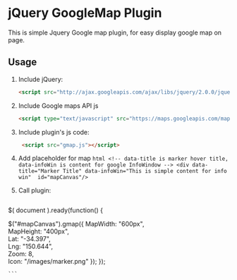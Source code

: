 jQuery GoogleMap Plugin
==========

This is simple Jquery Google map plugin, for easy display google map on page.

## Usage


1. Include jQuery:

	```html
	<script src="http://ajax.googleapis.com/ajax/libs/jquery/2.0.0/jquery.min.js"></script>
	```
2. Include Google maps API js

	```html
	<script type="text/javascript" src="https://maps.googleapis.com/maps/api/js?sensor=false"></script>
	```

3. Include plugin's js code:

	```html
	 <script src="gmap.js"></script>
	```

4. Add placeholder for map
       ```html
       <!-- data-title is marker hover title, data-infoWin is content for google InfoWindow -->
       <div data-title="Marker Title" data-infoWin="This is simple content for info win"  id="mapCanvas"/>
       ```

5. Call plugin:

	```js
$( document ).ready(function() {


$("#mapCanvas").gmap({
    MapWidth: "600px",           
    MapHeight: "400px",         
    Lat: "-34.397",             
    Lng: "150.644",             
    Zoom: 8,                    
    Icon: "/images/marker.png"
    });
});

	```

